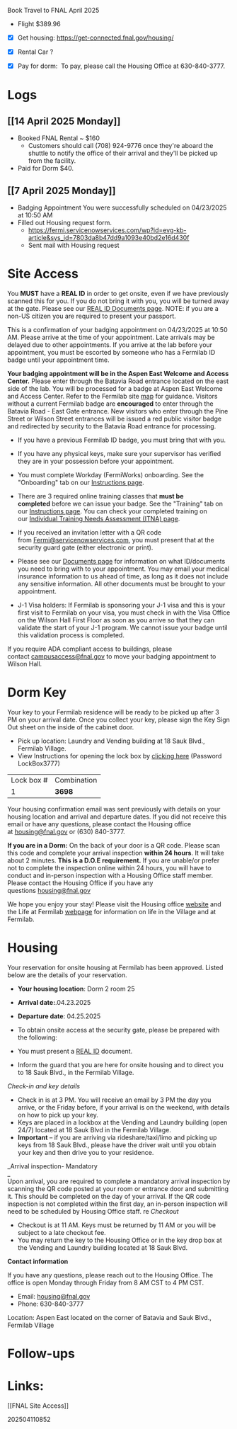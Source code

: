 Book Travel to FNAL April 2025
- Flight $389.96
- [x] Get housing:  https://get-connected.fnal.gov/housing/
- [x] Rental Car ?
- [x] Pay for dorm:  To pay, please call the Housing Office at 630-840-3777.


# Logs

## [[14 April 2025 Monday]]
- Booked FNAL Rental   ~ $160
	-  Customers should call (708) 924-9776 once they're aboard the shuttle to notify the office of their arrival and they'll be picked up from the facility.
- Paid for Dorm $40.

## [[7 April 2025 Monday]]
- Badging Appointment You were successfully scheduled on 04/23/2025 at 10:50 AM
- Filled out Housing request form.
	- https://fermi.servicenowservices.com/wp?id=evg-kb-article&sys_id=7803da8b47dd9a1093e40bd2e16d430f
	- Sent mail with Housing request

# Site Access

You **MUST** have a **REAL ID** in order to get onsite, even if we have previously scanned this for you. If you do not bring it with you, you will be turned away at the gate. Please see our [REAL ID Documents page](https://get-connected.fnal.gov/wp-content/uploads/2021/09/REALID-Documents.pdf). NOTE: if you are a non-US citizen you are required to present your passport.  
  
This is a confirmation of your badging appointment on 04/23/2025 at 10:50 AM. Please arrive at the time of your appointment. Late arrivals may be delayed due to other appointments. If you arrive at the lab before your appointment, you must be escorted by someone who has a Fermilab ID badge until your appointment time.  
  
**Your badging appointment will be in the Aspen East Welcome and Access Center.** Please enter through the Batavia Road entrance located on the east side of the lab. You will be processed for a badge at Aspen East Welcome and Access Center. Refer to the Fermilab site [map](https://news.fnal.gov/wp-content/uploads/site-map.pdf) for guidance. Visitors without a current Fermilab badge are **encouraged** to enter through the Batavia Road - East Gate entrance. New visitors who enter through the Pine Street or Wilson Street entrances will be issued a red public visitor badge and redirected by security to the Batavia Road entrance for processing.

- If you have a previous Fermilab ID badge, you must bring that with you.  
      
    
- If you have any physical keys, make sure your supervisor has verified they are in your possession before your appointment.  
      
    
- You must complete Workday (FermiWorks) onboarding. See the "Onboarding" tab on our [Instructions page](https://get-connected.fnal.gov/accessandbadging/instructions/).  
      
    
- There are 3 required online training classes that **must be completed** before we can issue your badge. See the "Training" tab on our [Instructions page](https://get-connected.fnal.gov/accessandbadging/instructions/). You can check your completed training on our [Individual Training Needs Assessment (ITNA) page](https://www-esh.fnal.gov/pls/default/itp.html).  
      
    
- If you received an invitation letter with a QR code from [Fermi@servicenowservices.com](mailto:Fermi@servicenowservices.com), you must present that at the security guard gate (either electronic or print).  
      
    
- Please see our [Documents page](https://get-connected.fnal.gov/documents/) for information on what ID/documents you need to bring with to your appointment. You may email your medical insurance information to us ahead of time, as long as it does not include any sensitive information. All other documents must be brought to your appointment.  
      
    
- J-1 Visa holders: If Fermilab is sponsoring your J-1 visa and this is your first visit to Fermilab on your visa, you must check in with the Visa Office on the Wilson Hall First Floor as soon as you arrive so that they can validate the start of your J-1 program. We cannot issue your badge until this validation process is completed.

If you require ADA compliant access to buildings, please contact [campusaccess@fnal.gov](mailto:campusaccess@fnal.gov) to move your badging appointment to Wilson Hall.

# Dorm Key

Your key to your Fermilab residence will be ready to be picked up after 3 PM on your arrival date. Once you collect your key, please sign the Key Sign Out sheet on the inside of the cabinet door.  

- Pick up location: Laundry and Vending building at 18 Sauk Blvd., Fermilab Village.
- View Instructions for opening the lock box by [clicking here](https://publicpoint.fnal.gov/get-connected/Shared%20Documents/Documents/Instructions-for-getting-housing-keys.pdf) (Password LockBox3777)

|   |   |
|---|---|
|Lock box #|Combination|
|1|**3698**|

Your housing confirmation email was sent previously with details on your housing location and arrival and departure dates. If you did not receive this email or have any questions, please contact the Housing office at [housing@fnal.gov](mailto:housing@fnal.gov) or (630) 840-3777. 

**If you are in a Dorm:** On the back of your door is a QR code. Please scan this code and complete your arrival inspection **within 24 hours**. It will take about 2 minutes. **This is a D.O.E requirement.** If you are unable/or prefer not to complete the inspection online within 24 hours, you will have to conduct and in-person inspection with a Housing Office staff member. Please contact the Housing Office if you have any questions [housing@fnal.gov](mailto:housing@fnal.gov)

We hope you enjoy your stay! Please visit the Housing office [website](https://get-connected.fnal.gov/housing) and the Life at Fermilab [webpage](https://get-connected.fnal.gov/life-at-Fermilab/) for information on life in the Village and at Fermilab.

# Housing
Your reservation for onsite housing at Fermilab has been approved. Listed below are the details of your reservation.  

- **Your housing location**: Dorm 2 room 25
- **Arrival date:**.04.23.2025
- **Departure date**: 04.25.2025

- To obtain onsite access at the security gate, please be prepared with the following:  

- You must present a [REAL ID](https://get-connected.fnal.gov/real-id-at-fermilab/) document.  
- Inform the guard that you are here for onsite housing and to direct you to 18 Sauk Blvd., in the Fermilab Village.

_Check-in and key details_ 

- Check in is at 3 PM. You will receive an email by 3 PM the day you arrive, or the Friday before, if your arrival is on the weekend, with details on how to pick up your key.   
- Keys are placed in a lockbox at the Vending and Laundry building (open 24/7) located at 18 Sauk Blvd in the Fermilab Village.   
- **Important** – if you are arriving via rideshare/taxi/limo and picking up keys from 18 Sauk Blvd., please have the driver wait until you obtain your key and then drive you to your residence. 

_Arrival inspection- Mandatory  
_  
Upon arrival, you are required to complete a mandatory arrival inspection by scanning the QR code posted at your room or entrance door and submitting it. This should be completed on the day of your arrival. If the QR code inspection is not completed within the first day, an in-person inspection will need to be scheduled by Housing Office staff.
re
_Checkout_  

- Checkout is at 11 AM. Keys must be returned by 11 AM or you will be subject to a late checkout fee.   
- You may return the key to the Housing Office or in the key drop box at the Vending and Laundry building located at 18 Sauk Blvd.   

**Contact information** 

If you have any questions, please reach out to the Housing Office. The office is open Monday through Friday from 8 AM CST to 4 PM CST.  

- Email: [housing@fnal.gov](mailto:housing@fnal.gov)  
- Phone: 630-840-3777  

Location: Aspen East located on the corner of Batavia and Sauk Blvd., Fermilab Village

# Follow-ups


# Links: 
[[FNAL Site Access]]



202504110852
